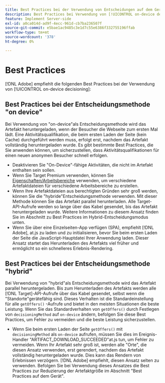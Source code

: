 ```yaml
---
title: Best Practices bei der Verwendung von Entscheidungen auf dem Gerät
description: Best Practices bei Verwendung von [!UICONTROL on-device decisioning] in  [!DNL Adobe Target]
feature: Implement Server-side
exl-id: a0ca014d-ad9f-4ecc-961d-cb7ba236507f
source-git-commit: e5bae1ac9485c3e1d7c55e6386f332755196ffab
workflow-type: tm+mt
source-wordcount: '378'
ht-degree: 0%

---
```


# Best Practices

[!DNL Adobe] empfiehlt die folgenden Best Practices bei der Verwendung von [!UICONTROL on-device decisioning]:

## Best Practices bei der Entscheidungsmethode &quot;on device&quot;

Bei Verwendung von &quot;on-device&quot;als Entscheidungsmethode wird das Artefakt heruntergeladen, wenn der Besucher die Webseite zum ersten Mal lädt. Eine Aktivitätsqualifikation, die beim ersten Laden der Seite (kein Cache) durchgeführt werden muss, erfolgt erst, nachdem das Artefakt vollständig heruntergeladen wurde. Es gibt bestimmte Best Practices, die Sie anwenden können, um sicherzustellen, dass Aktivitätsqualifikationen für einen neuen anonymen Besucher schnell erfolgen.

* Deaktivieren Sie &quot;On-Device&quot;-fähige Aktivitäten, die nicht im Artefakt enthalten sein sollen.
* Wenn Sie Target Premium verwenden, können Sie [Eigenschaften/Arbeitsbereiche](https://experienceleague.adobe.com/docs/target/using/administer/manage-users/enterprise/property-channel.html?lang=de) verwenden, um verschiedene Artefaktdateien für verschiedene Arbeitsbereiche zu erstellen.
* Wenn Ihre Artefaktdateien aus berechtigten Gründen sehr groß werden, können Sie die &quot;hybride&quot;Entscheidungsmethode verwenden. Mit dieser Methode können Sie das Artefakt parallel herunterladen. Alle Target-API-Aufrufe werden so lange über das Kabel gesendet, bis das Artefakt heruntergeladen wurde. Weitere Informationen zu diesem Ansatz finden Sie im Abschnitt zu Best Practices im Hybrid-Entscheidungsmodus unten.
* Wenn Sie über eine Einzelseiten-App verfügen (SPA), empfiehlt [!DNL Adobe], at.js zu laden und zu initialisieren, bevor Sie beim ersten Laden der Seite die JavaScript-Hauptdatei Ihrer Anwendung laden. Dieser Ansatz startet das Herunterladen des Artefakts viel früher und ermöglicht so ein schnelleres Erlebnis-Rendering.

## Best Practices bei der Entscheidungsmethode &quot;hybrid&quot;

Bei Verwendung von &quot;hybrid&quot;als Entscheidungsmethode wird das Artefakt parallel heruntergeladen. Bis zum Herunterladen des Artefakts werden alle [!DNL Target]-API-Aufrufe über das Kabel gesendet, selbst wenn die &quot;Standorte&quot;gerätefähig sind. Dieses Verhalten ist die Standardeinstellung für alle `getOffers()` -Aufrufe und bietet in den meisten Situationen die beste Leistung. Wenn Sie das Standardverhalten von `getOffers()` durch Festlegen von `decisioningMethod` auf `on-device` ändern, befolgen Sie diese Best Practices, um Fehler zu vermeiden und die beste Leistung sicherzustellen.

* Wenn Sie beim ersten Laden der Seite `getOffers()` mit `decisioningMethod` als `on-device` aufrufen, müssen Sie dies im Ereignis-Handler &quot;ARTIFACT_DOWNLOAD_SUCCEEDED&quot;at.js tun, um Fehler zu vermeiden. Wenn Ihr Artefakt sehr groß ist, werden alle &quot;Orte&quot;, die diesen Ansatz verwenden, erst gerendert, nachdem das Artefakt vollständig heruntergeladen wurde. Dies kann das Rendern von Erlebnissen verzögern. [!DNL Adobe] empfiehlt, diesen Ansatz selten zu verwenden. Befolgen Sie bei Verwendung dieses Ansatzes die Best Practices zur Reduzierung der Artefaktgröße im Abschnitt &quot;Best Practices auf dem Gerät&quot;.
